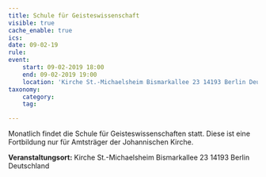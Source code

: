 ```yaml
---
title: Schule für Geisteswissenschaft
visible: true
cache_enable: true
ics: 
date: 09-02-19
rule: 
event:
	start: 09-02-2019 18:00
	end: 09-02-2019 19:00
	location: 'Kirche St.-Michaelsheim Bismarkallee 23 14193 Berlin Deutschland'
taxonomy:
	category: 
	tag: 

---
```

Monatlich findet die Schule für Geisteswissenschaften statt. Diese ist eine Fortbildung nur für Amtsträger der Johannischen Kirche.


**Veranstaltungsort:** Kirche St.-Michaelsheim
Bismarkallee 23
14193 Berlin
Deutschland

